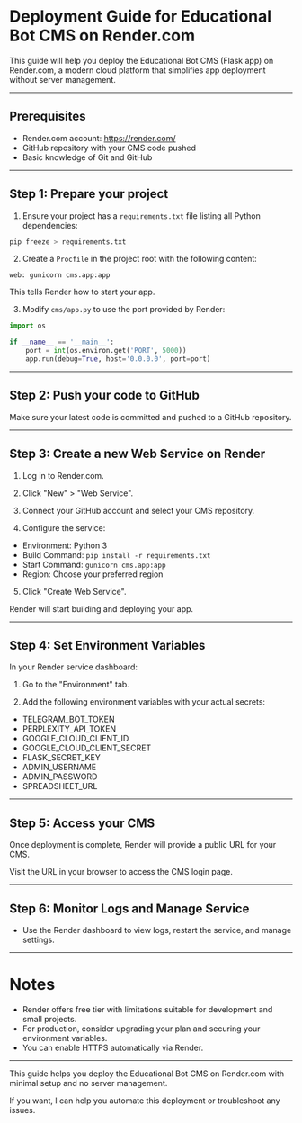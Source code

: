 # Deployment Guide for Educational Bot CMS on Render.com

This guide will help you deploy the Educational Bot CMS (Flask app) on Render.com, a modern cloud platform that simplifies app deployment without server management.

---

## Prerequisites

- Render.com account: https://render.com/
- GitHub repository with your CMS code pushed
- Basic knowledge of Git and GitHub

---

## Step 1: Prepare your project

1. Ensure your project has a `requirements.txt` file listing all Python dependencies:

```bash
pip freeze > requirements.txt
```

2. Create a `Procfile` in the project root with the following content:

```
web: gunicorn cms.app:app
```

This tells Render how to start your app.

3. Modify `cms/app.py` to use the port provided by Render:

```python
import os

if __name__ == '__main__':
    port = int(os.environ.get('PORT', 5000))
    app.run(debug=True, host='0.0.0.0', port=port)
```

---

## Step 2: Push your code to GitHub

Make sure your latest code is committed and pushed to a GitHub repository.

---

## Step 3: Create a new Web Service on Render

1. Log in to Render.com.

2. Click "New" > "Web Service".

3. Connect your GitHub account and select your CMS repository.

4. Configure the service:

- Environment: Python 3
- Build Command: `pip install -r requirements.txt`
- Start Command: `gunicorn cms.app:app`
- Region: Choose your preferred region

5. Click "Create Web Service".

Render will start building and deploying your app.

---

## Step 4: Set Environment Variables

In your Render service dashboard:

1. Go to the "Environment" tab.

2. Add the following environment variables with your actual secrets:

- TELEGRAM_BOT_TOKEN
- PERPLEXITY_API_TOKEN
- GOOGLE_CLOUD_CLIENT_ID
- GOOGLE_CLOUD_CLIENT_SECRET
- FLASK_SECRET_KEY
- ADMIN_USERNAME
- ADMIN_PASSWORD
- SPREADSHEET_URL

---

## Step 5: Access your CMS

Once deployment is complete, Render will provide a public URL for your CMS.

Visit the URL in your browser to access the CMS login page.

---

## Step 6: Monitor Logs and Manage Service

- Use the Render dashboard to view logs, restart the service, and manage settings.

---

# Notes

- Render offers free tier with limitations suitable for development and small projects.
- For production, consider upgrading your plan and securing your environment variables.
- You can enable HTTPS automatically via Render.

---

This guide helps you deploy the Educational Bot CMS on Render.com with minimal setup and no server management.

If you want, I can help you automate this deployment or troubleshoot any issues.
